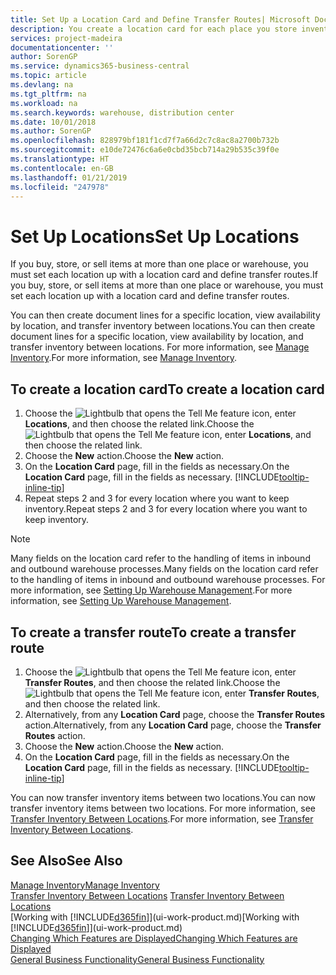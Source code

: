 ```yaml
---
title: Set Up a Location Card and Define Transfer Routes| Microsoft Docs
description: You create a location card for each place you store inventory items, for example, a warehouse or distribution centre, and set up routes to transfer items between locations.
services: project-madeira
documentationcenter: ''
author: SorenGP
ms.service: dynamics365-business-central
ms.topic: article
ms.devlang: na
ms.tgt_pltfrm: na
ms.workload: na
ms.search.keywords: warehouse, distribution center
ms.date: 10/01/2018
ms.author: SorenGP
ms.openlocfilehash: 828979bf181f1cd7f7a66d2c7c8ac8a2700b732b
ms.sourcegitcommit: e10de72476c6a6e0cbd35bcb714a29b535c39f0e
ms.translationtype: HT
ms.contentlocale: en-GB
ms.lasthandoff: 01/21/2019
ms.locfileid: "247978"
---
```

# <a name="set-up-locations"></a><span data-ttu-id="cd476-103">Set Up Locations</span><span class="sxs-lookup"><span data-stu-id="cd476-103">Set Up Locations</span></span>
<span data-ttu-id="cd476-104">If you buy, store, or sell items at more than one place or warehouse, you must set each location up with a location card and define transfer routes.</span><span class="sxs-lookup"><span data-stu-id="cd476-104">If you buy, store, or sell items at more than one place or warehouse, you must set each location up with a location card and define transfer routes.</span></span>

<span data-ttu-id="cd476-105">You can then create document lines for a specific location, view availability by location, and transfer inventory between locations.</span><span class="sxs-lookup"><span data-stu-id="cd476-105">You can then create document lines for a specific location, view availability by location, and transfer inventory between locations.</span></span> <span data-ttu-id="cd476-106">For more information, see [Manage Inventory](inventory-manage-inventory.md).</span><span class="sxs-lookup"><span data-stu-id="cd476-106">For more information, see [Manage Inventory](inventory-manage-inventory.md).</span></span>

## <a name="to-create-a-location-card"></a><span data-ttu-id="cd476-107">To create a location card</span><span class="sxs-lookup"><span data-stu-id="cd476-107">To create a location card</span></span>
1. <span data-ttu-id="cd476-108">Choose the ![Lightbulb that opens the Tell Me feature](media/ui-search/search_small.png "Tell me what you want to do") icon, enter **Locations**, and then choose the related link.</span><span class="sxs-lookup"><span data-stu-id="cd476-108">Choose the ![Lightbulb that opens the Tell Me feature](media/ui-search/search_small.png "Tell me what you want to do") icon, enter **Locations**, and then choose the related link.</span></span>
2. <span data-ttu-id="cd476-109">Choose the **New** action.</span><span class="sxs-lookup"><span data-stu-id="cd476-109">Choose the **New** action.</span></span>
3. <span data-ttu-id="cd476-110">On the **Location Card** page, fill in the fields as necessary.</span><span class="sxs-lookup"><span data-stu-id="cd476-110">On the **Location Card** page, fill in the fields as necessary.</span></span> [!INCLUDE[tooltip-inline-tip](includes/tooltip-inline-tip_md.md)]
4. <span data-ttu-id="cd476-111">Repeat steps 2 and 3 for every location where you want to keep inventory.</span><span class="sxs-lookup"><span data-stu-id="cd476-111">Repeat steps 2 and 3 for every location where you want to keep inventory.</span></span>

> [!NOTE]  
> <span data-ttu-id="cd476-112">Many fields on the location card refer to the handling of items in inbound and outbound warehouse processes.</span><span class="sxs-lookup"><span data-stu-id="cd476-112">Many fields on the location card refer to the handling of items in inbound and outbound warehouse processes.</span></span> <span data-ttu-id="cd476-113">For more information, see [Setting Up Warehouse Management](warehouse-setup-warehouse.md).</span><span class="sxs-lookup"><span data-stu-id="cd476-113">For more information, see [Setting Up Warehouse Management](warehouse-setup-warehouse.md).</span></span>

## <a name="to-create-a-transfer-route"></a><span data-ttu-id="cd476-114">To create a transfer route</span><span class="sxs-lookup"><span data-stu-id="cd476-114">To create a transfer route</span></span>
1. <span data-ttu-id="cd476-115">Choose the ![Lightbulb that opens the Tell Me feature](media/ui-search/search_small.png "Tell me what you want to do") icon, enter **Transfer Routes**, and then choose the related link.</span><span class="sxs-lookup"><span data-stu-id="cd476-115">Choose the ![Lightbulb that opens the Tell Me feature](media/ui-search/search_small.png "Tell me what you want to do") icon, enter **Transfer Routes**, and then choose the related link.</span></span>
2. <span data-ttu-id="cd476-116">Alternatively, from any **Location Card** page, choose the **Transfer Routes** action.</span><span class="sxs-lookup"><span data-stu-id="cd476-116">Alternatively, from any **Location Card** page, choose the **Transfer Routes** action.</span></span>
3. <span data-ttu-id="cd476-117">Choose the **New** action.</span><span class="sxs-lookup"><span data-stu-id="cd476-117">Choose the **New** action.</span></span>
4. <span data-ttu-id="cd476-118">On the **Location Card** page, fill in the fields as necessary.</span><span class="sxs-lookup"><span data-stu-id="cd476-118">On the **Location Card** page, fill in the fields as necessary.</span></span> [!INCLUDE[tooltip-inline-tip](includes/tooltip-inline-tip_md.md)]

<span data-ttu-id="cd476-119">You can now transfer inventory items between two locations.</span><span class="sxs-lookup"><span data-stu-id="cd476-119">You can now transfer inventory items between two locations.</span></span> <span data-ttu-id="cd476-120">For more information, see [Transfer Inventory Between Locations](inventory-how-transfer-between-locations.md).</span><span class="sxs-lookup"><span data-stu-id="cd476-120">For more information, see [Transfer Inventory Between Locations](inventory-how-transfer-between-locations.md).</span></span>    

## <a name="see-also"></a><span data-ttu-id="cd476-121">See Also</span><span class="sxs-lookup"><span data-stu-id="cd476-121">See Also</span></span>
[<span data-ttu-id="cd476-122">Manage Inventory</span><span class="sxs-lookup"><span data-stu-id="cd476-122">Manage Inventory</span></span>](inventory-manage-inventory.md)  
<span data-ttu-id="cd476-123">[Transfer Inventory Between Locations](inventory-how-transfer-between-locations.md)  </span><span class="sxs-lookup"><span data-stu-id="cd476-123">[Transfer Inventory Between Locations](inventory-how-transfer-between-locations.md)  </span></span>  
<span data-ttu-id="cd476-124">[Working with [!INCLUDE[d365fin](includes/d365fin_md.md)]](ui-work-product.md)</span><span class="sxs-lookup"><span data-stu-id="cd476-124">[Working with [!INCLUDE[d365fin](includes/d365fin_md.md)]](ui-work-product.md)</span></span>  
[<span data-ttu-id="cd476-125">Changing Which Features are Displayed</span><span class="sxs-lookup"><span data-stu-id="cd476-125">Changing Which Features are Displayed</span></span>](ui-experiences.md)  
[<span data-ttu-id="cd476-126">General Business Functionality</span><span class="sxs-lookup"><span data-stu-id="cd476-126">General Business Functionality</span></span>](ui-across-business-areas.md)
